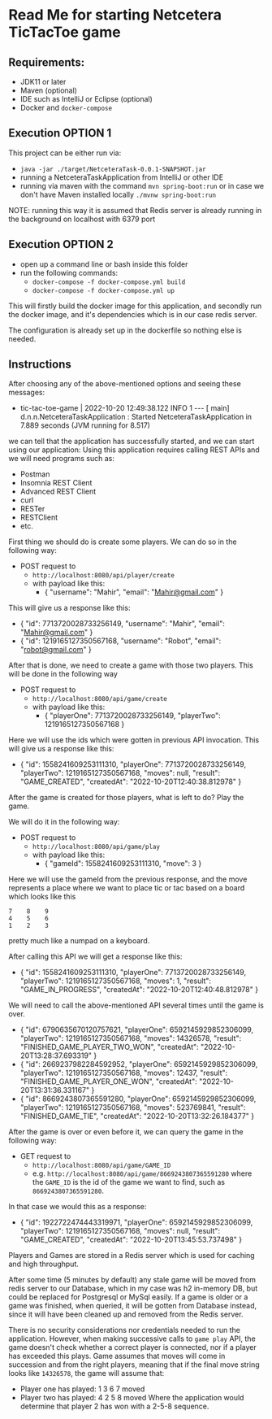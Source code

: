 # Read Me for starting Netcetera TicTacToe game
## Requirements:
* JDK11 or later
* Maven (optional)
* IDE such as IntelliJ or Eclipse (optional)
* Docker and `docker-compose`

## Execution OPTION 1
This project can be either run via:
* `java -jar ./target/NetceteraTask-0.0.1-SNAPSHOT.jar`
* running a NetceteraTaskApplication from IntelliJ or other IDE
* running via maven with the command `mvn spring-boot:run` or in case we don't have Maven installed locally `./mvnw spring-boot:run`

NOTE: running this way it is assumed that Redis server is already running in the background on localhost with 6379 port

## Execution OPTION 2
* open up a command line or bash inside this folder
* run the following commands:
  * `docker-compose -f docker-compose.yml build`
  * `docker-compose -f docker-compose.yml up`

This will firstly build the docker image for this application, and secondly run the docker image, and it's dependencies
which is in our case redis server.

The configuration is already set up in the dockerfile so nothing else is needed.

## Instructions
After choosing any of the above-mentioned options and seeing these messages:
* tic-tac-toe-game       | 2022-10-20 12:49:38.122  INFO 1 --- [           main] d.n.n.NetceteraTaskApplication           : Started NetceteraTaskApplication in 7.889 seconds (JVM running for 8.517)

we can tell that the application has successfully started, and we can start using our application:
Using this application requires calling REST APIs and we will need programs such as:
* Postman
* Insomnia REST Client
* Advanced REST Client
* curl
* RESTer
* RESTClient
* etc.

First thing we should do is create some players. We can do so in the following way: 
* POST request to 
  * `http://localhost:8080/api/player/create`
  * with payload like this:
    * {
      "username": "Mahir",
      "email": "Mahir@gmail.com"
      }

This will give us a response like this:
* {
  "id": 7713720028733256149,
  "username": "Mahir",
  "email": "Mahir@gmail.com"
  }
* {
  "id": 1219165127350567168,
  "username": "Robot",
  "email": "robot@gmail.com"
  }

After that is done, we need to create a game with those two players. This will be done in the following way
* POST request to
    * `http://localhost:8080/api/game/create`
    * with payload like this:
        * {
          "playerOne": 7713720028733256149,
          "playerTwo": 1219165127350567168
          }

Here we will use the ids which were gotten in previous API invocation.
This will give us a response like this:
* {
  "id": 1558241609253111310,
  "playerOne": 7713720028733256149,
  "playerTwo": 1219165127350567168,
  "moves": null,
  "result": "GAME_CREATED",
  "createdAt": "2022-10-20T12:40:38.812978"
  }

After the game is created for those players, what is left to do? Play the game.

We will do it in the following way:
* POST request to
    * `http://localhost:8080/api/game/play`
    * with payload like this:
        * {
          "gameId": 1558241609253111310,
          "move": 3
          }

Here we will use the gameId from the previous response, and the move represents a place where we want to place tic
or tac based on a board which looks like this

    7    8    9
    4    5    6
    1    2    3

pretty much like a numpad on a keyboard.

After calling this API we will get a response like this:
* {
  "id": 1558241609253111310,
  "playerOne": 7713720028733256149,
  "playerTwo": 1219165127350567168,
  "moves": 1,
  "result": "GAME_IN_PROGRESS",
  "createdAt": "2022-10-20T12:40:48.812978"
  }

We will need to call the above-mentioned API several times until the game is over.
* {
  "id": 6790635670120757621,
  "playerOne": 6592145929852306099,
  "playerTwo": 1219165127350567168,
  "moves": 14326578,
  "result": "FINISHED_GAME_PLAYER_TWO_WON",
  "createdAt": "2022-10-20T13:28:37.693319"
  }
* {
  "id": 2669237982284592952,
  "playerOne": 6592145929852306099,
  "playerTwo": 1219165127350567168,
  "moves": 12437,
  "result": "FINISHED_GAME_PLAYER_ONE_WON",
  "createdAt": "2022-10-20T13:31:36.331167"
  }
* {
  "id": 8669243807365591280,
  "playerOne": 6592145929852306099,
  "playerTwo": 1219165127350567168,
  "moves": 523769841,
  "result": "FINISHED_GAME_TIE",
  "createdAt": "2022-10-20T13:32:26.184377"
  }

After the game is over or even before it, we can query the game in the following way:
* GET request to
    * `http://localhost:8080/api/game/GAME_ID`
    * e.g. `http://localhost:8080/api/game/8669243807365591280`
where the `GAME_ID` is the id of the game we want to find, such as `8669243807365591280`.

In that case we would this as a response:
* {
  "id": 1922722474443319971,
  "playerOne": 6592145929852306099,
  "playerTwo": 1219165127350567168,
  "moves": null,
  "result": "GAME_CREATED",
  "createdAt": "2022-10-20T13:45:53.737498"
  }

Players and Games are stored in a Redis server which is used for caching and high throughput.

After some time (5 minutes by default) any stale game will be moved from redis server to our Database, which in my case 
was h2 in-memory DB, but could be replaced for Postgresql or MySql easily.
If a game is older or a game was finished, when queried, it will be gotten from Database instead, since it will have been
cleaned up and removed from the Redis server.

There is no security considerations nor credentials needed to run the application.
However, when making successive calls to `game play` API, the game doesn't check whether a correct player is connected,
nor if a player has exceeded this plays. Game assumes that moves will come in succession and from the right players,
meaning that if the final move string looks like `14326578`, the game will assume that:
* Player one has played: 1    3    6    7 moved
* Player two has played: 4    2    5    8 moved
Where the application would determine that player 2 has won with a 2-5-8 sequence.

